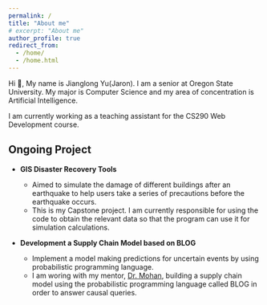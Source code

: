 ```yaml
---
permalink: /
title: "About me"
# excerpt: "About me"
author_profile: true
redirect_from: 
  - /home/
  - /home.html
---
```


Hi 👋,
My name is Jianglong Yu(Jaron). I am a senior at Oregon State University. My major is Computer Science and my area of concentration is Artificial Intelligence.  

I am currently working as a teaching assistant for the CS290 Web Development course.  
## Ongoing Project  
- **GIS Disaster Recovery Tools**  
  - Aimed to simulate the damage of different buildings after an earthquake to help users take a series of precautions before the earthquake occurs. 
  - This is my Capstone project. I am currently responsible for using the code to obtain the relevant data so that the program can use it for simulation calculations.

- **Development a Supply Chain Model based on BLOG**
  - Implement a model making predictions for uncertain events by using probabilistic programming language.
  - I am woring with my mentor, [Dr. Mohan](http://www.karthikamohan.com/), building a supply chain model using the probabilistic programming language called BLOG in order to answer causal queries.